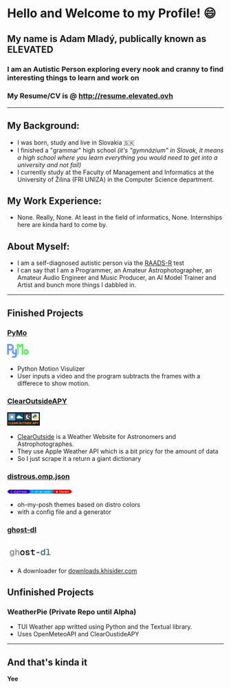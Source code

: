 # Hello and Welcome to my Profile! 😄

## My name is Adam Mladý, publically known as ELEVATED

### I am an Autistic Person exploring every nook and cranny to find interesting things to learn and work on

### My Resume/CV is @ <http://resume.elevated.ovh>

---

## **My Background:**

- I was born, study and live in Slovakia 🇸🇰
- I finished a "grammar" high school *(it's "gymnázium" in Slovak, it means a high school where you learn everything you would need to get into a university and not fail)*
- I currently study at the Faculty of Management and Informatics at the University of Žilina (FRI UNIZA) in the Computer Science department.

## **My Work Experience:**

- None. Really, None. At least in the field of informatics, None. Internships here are kinda hard to come by.

## **About Myself:**

- I am a self-diagnosed autistic person via the [RAADS-R](https://embrace-autism.com/raads-r/) test
- I can say that I am a Programmer, an Amateur Astrophotographer, an Amateur Audio Engineer and Music Producer, an AI Model Trainer and Artist and bunch more things I dabbled in.

---

## Finished Projects

### [PyMo](https://github.com/TheElevatedOne/pymo)

<p align="left"><img src="https://github.com/TheElevatedOne/pymo/blob/main/assets/logo.svg" width="10%"></p>

- Python Motion Visulizer
- User inputs a video and the program subtracts the frames with a differece to show motion.

### [ClearOutsideAPY](https://github.com/TheElevatedOne/ClearOutsideAPY)

<p align="left"><img src="https://github.com/TheElevatedOne/ClearOutsideAPY/blob/main/logo/clear-outside-apy.svg" width="15%"></p>

- [ClearOutside](https://clearoutside.com) is a Weather Website for Astronomers and Astrophotographes.
- They use Apple Weather API which is a bit pricy for the amount of data
- So I just scrape it a return a giant dictionary

### [distrous.omp.json](https://github.com/TheElevatedOne/distrous.omp.json)

<p align="left"><img src="https://github.com/TheElevatedOne/distrous.omp.json/blob/main/logos/logo.png" width="30%"></p>

- oh-my-posh themes based on distro colors
- with a config file and a generator

### [ghost-dl](https://github.com/TheElevatedOne/ghost-dl)

<p aligh="left"><img src="https://github.com/TheElevatedOne/ghost-dl/blob/main/assets/logo.png?raw=true" width="20%"></p>

- A downloader for [downloads.khisider.com](https://downloads.khinsider.com)

## Unfinished Projects

### WeatherPie (Private Repo until Alpha)

- TUI Weather app writted using Python and the Textual library.
- Uses OpenMeteoAPI and ClearOustideAPY

---

## And that's kinda it

**Yee**
